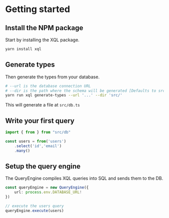 ---
---

# Getting started

## Install the NPM package
Start by installing the XQL package.

```bash
yarn install xql
```

## Generate types
Then generate the types from your database.

```bash
# --url is the database connection URL
# --dir is the path where the schema will be generated [Defaults to src/]
yarn run xql generate-types --url '...' --dir 'src/'
```

This will generate a file at `src/db.ts`

## Write your first query

```ts
import { from } from "src/db"

const users = from('users')
    .select('id','email')
    .many()
```

## Setup the query engine

The QueryEngine compiles XQL queries into SQL and sends them to the DB.

```ts
const queryEngine = new QueryEngine({
    url: process.env.DATABASE_URL!
})

// execute the users query
queryEngine.execute(users)
```



